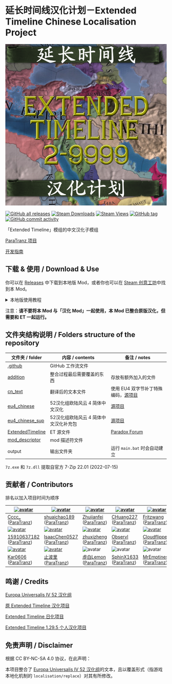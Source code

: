 # 延长时间线汉化计划－Extended Timeline Chinese Localisation Project

[![thumbnail](thumbnail.png)](https://paratranz.cn/projects/5342)

[![GitHub all releases](https://img.shields.io/github/downloads/Cccc-owo/Extended-Timeline-Chinese-Localisation-Project/total?label=GitHub%20downloads&style=flat-square)](https://github.com/Cccc-owo/Extended-Timeline-Chinese-Localisation-Project/releases)
[![Steam Downloads](https://img.shields.io/steam/downloads/2897275182?label=steam%20downloads&style=flat-square)](https://steamcommunity.com/sharedfiles/filedetails/?id=2897275182)
[![Steam Views](https://img.shields.io/steam/views/2897275182?label=Steam%20views&style=flat-square)](https://steamcommunity.com/sharedfiles/filedetails/?id=2897275182)
[![GitHub tag](https://img.shields.io/github/v/release/Cccc-owo/Extended-Timeline-Chinese-Localisation-Project?style=flat-square)](https://github.com/Cccc-owo/Extended-Timeline-Chinese-Localisation-Project/tags)
[![GitHub commit activity](https://img.shields.io/github/commit-activity/m/Cccc-owo/Extended-Timeline-Chinese-Localisation-Project?style=flat-square)](https://github.com/Cccc-owo/Extended-Timeline-Chinese-Localisation-Project/graphs/commit-activity)

「Extended Timeline」模组的中文汉化子模组

[ParaTranz 项目](https://paratranz.cn/projects/5342/)

[开发指南](DEV.md)

## 下载 & 使用 / Download & Use

你可以在 [Releases](https://github.com/Cccc-owo/Extended-Timeline-Chinese-Localisation-Project/releases) 中下载到本地版 Mod，或者你也可以在 [Steam 创意工坊](https://steamcommunity.com/sharedfiles/filedetails/?id=2897275182)中找到本 Mod。

<details><summary>本地版使用教程</summary>

~~下载 [Releases](https://github.com/Cccc-owo/Extended-Timeline-Chinese-Localisation-Project/releases/latest) 中的 ```mod.zip```，原样解压 ```mod.zip``` 至 ```文档 > Paradox Interactive > Europa Universalis IV > mod``` 目录下。打开启动器 ```dowser.exe```（正版玩家直接启动游戏相当于打开启动器），在**边栏**的**播放集**一页中，点击右上角的**添加更多 MOD**，将本模组加入播放集。接着确保本模组启用的情况下，关闭其他不兼容的模组（如原版汉化模组、Extended Timeline及其他修改较大的模组），返回主页开始游戏即可。~~

等待更新...

</details>

注意：**请不要将本 Mod 与「汉化 Mod」一起使用，本 Mod 已整合原版汉化，但需要和 ET 一起运行。**

## 文件夹结构说明 / Folders structure of the repository

|文件夹 / folder|内容 / contents|备注 / notes|
|--------------|---------------|-----------|
|[.github](.github)|GitHub 工作流文件||
|[addition](addition)|整合过程最后需要覆盖的东西|存放有额外加入的文件|
|[cn_text](cn_text)|翻译后的文本文件|使用 EU4 双字节补丁特殊编码，[源项目](https://paratranz.cn/projects/5342/)|
|[eu4_chinese](eu4_chinese)|52汉化组欧陆风云 4 简体中文汉化|[源项目](https://paratranz.cn/projects/2)|
|[eu4_chinese_sup](eu4_chinese_sup)|52汉化组欧陆风云 4 简体中文汉化补充包|[源项目](https://paratranz.cn/projects/2)|
|[ExtendedTimeline](ExtendedTimeline)|ET 源文件|[Paradox Forum](https://forum.paradoxplaza.com/forum/threads/mod-extended-timeline.740866/)|
|[mod_descriptor](mod_descriptor)|mod 描述符文件||
|output|输出文件夹|运行 ```main.bat``` 时会自动建立|

```7z.exe``` 和 ```7z.dll``` 提取自官方 7-Zip 22.01 (2022-07-15)

## 贡献者 / Contributors

排名以加入项目时间为顺序

|[![avatar](https://avatars.githubusercontent.com/u/47687154?v=4)](https://github.com/Cccc-owo)|[![avatar](https://avatars.githubusercontent.com/u/38562980?v=4)](https://github.com/shuaichao189)|[![avatar](https://avatars.githubusercontent.com/u/98221113?v=4)](https://github.com/Zhujianfei1)|[![avatar](https://avatars.githubusercontent.com/u/54112189?v=4)](https://github.com/CHuang227)|[![avatar](https://avatars.githubusercontent.com/u/122777315?v=4)](https://github.com/Fritzwang)|
|---------------------------------------------------------------------|---------------------------------------------------------------------|---------------------------------------------------------------------|---------------------------------------------------------------------|---------------------------------------------------------------------|
|[Cccc_](https://github.com/Cccc-owo) ([ParaTranz](https://paratranz.cn/users/23550/profile))|[shuaichao189](https://github.com/shuaichao189) ([ParaTranz](https://paratranz.cn/users/7232/profile))|[Zhujianfei](https://github.com/Zhujianfei1) ([ParaTranz](https://paratranz.cn/users/26954/profile))|[CHuang227](https://github.com/CHuang227) ([ParaTranz](https://paratranz.cn/users/32894/profile))|[Fritzwang](https://github.com/Fritzwang) ([ParaTranz](https://paratranz.cn/users/37160/profile))
|[![avatar](https://avatars.githubusercontent.com/u/122958141?v=4)](https://github.com/15910637182)|[![avatar](https://avatars.githubusercontent.com/u/41335976?v=4)](https://github.com/IsaacChen0527)|[![avatar](https://avatars.githubusercontent.com/u/79087199?v=4)](https://github.com/zhuxizheng)|[![avatar](https://avatars.githubusercontent.com/u/63183098?v=4)](https://github.com/Observl)|[![avatar](https://avatars.githubusercontent.com/u/123280088?v=4)](https://github.com/Cloudflipper)|
|[15910637182](https://github.com/15910637182) ([ParaTranz](https://paratranz.cn/users/37197/profile))|[IsaacChen0527](https://github.com/IsaacChen0527) ([ParaTranz](https://paratranz.cn/users/37202/profile))|[zhuxizheng](https://github.com/zhuxizheng) ([ParaTranz](https://paratranz.cn/users/20486/profile))|[Observl](https://github.com/Observl) ([ParaTranz](https://paratranz.cn/users/37218/profile))|[Cloudflipper](https://github.com/Cloudflipper) ([ParaTranz](https://paratranz.cn/users/37269/profile))|
|[![avatar](https://avatars.githubusercontent.com/u/123638219?v=4)](https://github.com/Kar0606)|[![avatar](https://avatars.githubusercontent.com/u/70061078?v=4)](https://github.com/Chiangkaisheck)|![avatar](https://avatars.githubusercontent.com/u/104324132?v=4)|![avatar](https://avatars.githubusercontent.com/u/94877214?v=4)|![avatar](https://avatars.githubusercontent.com/u/93765658?v=4)|
|[Kar0606](https://github.com/Kar0606) ([ParaTranz](https://paratranz.cn/users/37362/profile))|[止波里](https://github.com/Chiangkaisheck) ([ParaTranz](https://paratranz.cn/users/31796/profile))|[虛白Lemon](https://github.com/VoidLemon) ([ParaTranz](https://paratranz.cn/users/29902/profile))|[SphinX1633](https://github.com/SphinX1633) ([ParaTranz](https://paratranz.cn/users/25426/profile))|[MrEmptiness](https://github.com/MrEmptiness) ([ParaTranz](https://paratranz.cn/users/39607/profile))|

## 鸣谢 / Credits

[Europa Universalis IV 52 汉化组](https://paratranz.cn/projects/2)

[原 Extended Timeline 汉化项目](https://paratranz.cn/projects/32)

[Extended Timeline 日化项目](https://paratranz.cn/projects/148)

[Extended Timeline 1.29.5 个人汉化项目](https://paratranz.cn/projects/881)

## 免责声明 / Disclaimer

根据 CC BY-NC-SA 4.0 协议，在此声明：

本项目整合了 [Europa Universalis IV 52 汉化组](https://paratranz.cn/projects/2)的文本，且以覆盖形式（指游戏本地化机制的 ```localisation/replace```）对其有所修改。
